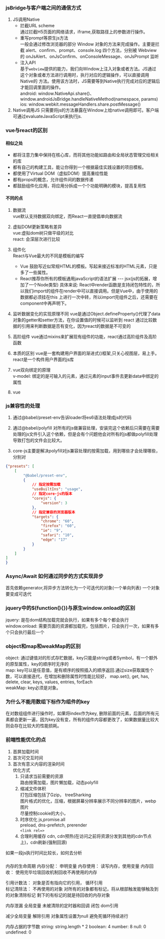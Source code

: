 ### jsBridge与客户端之间的通信方式
1. JS调用Native
   - 拦截URL scheme  
     通过拦截H5页面的网络请求，iframe,获取路径上的参数进行操作。
   - 重写prompt等原生js方法  
     一般会通过修改浏览器的部分 Window 对象的方法来完成操作。主要是拦截 alert、confirm、prompt、console.log 四个方法，分别被 Webview
     的 onJsAlert、onJsConfirm、onConsoleMessage、onJsPrompt 监听
   - 注入API  
    基于`webview`提供的能力，我们向Window上注入对象或者方法。JS通过这个对象或者方法进行调用时，执行对应的逻辑操作，可以直接调用Native的 
     方法。使用该方法时，JS需要等到Native执行完成对应的逻辑后才能回调里面的操作。  
     android: window.NativeApi.share()、window.androidJsBridge.handleNativeMethod(namespace, params)  
     ios: window.webkit.messageHandlers.share.postMessage()
2. Native调用JS
    只需要将js的方法暴露在Window上给native调用即可。客户端可通过evaluateJavaScript来执行js.
### vue与react的区别
#### 相似之处
   - 都将注意力集中保持在核心库，而将其他功能如路由和全局状态管理交给相关的库
   - 都有自己的构建工具，能让你得到一个根据最佳实践设置的项目模板。
   - 都使用了Virtual DOM（虚拟DOM）提高重绘性能
   - 都有props的概念，允许组件间的数据传递
   - 都鼓励组件化应用，将应用分拆成一个个功能明确的模块，提高复用性
#### 不同的点
1. 数据流  
vue默认支持数据双向绑定，而React一直提倡单向数据流
2. 虚拟DOM更新策略有差异  
    vue:虚拟dom树只做平级的对比   
    react: 会深层次进行比较
    
3. 组件化  
React与Vue最大的不同是模板的编写  
   - Vue 鼓励写近似常规HTML的模板。写起来接近标准的HTML元素，只是多了一些属性。
   - React推荐你所有的模板通用javaScript的语法扩展 --- jsx(js的拓展，增加了一个Node类型)
    具体来说: React中render函数是支持闭包特性的，所以我们import的组件在render中可以直接调用。但是Vue中，由于使用的数据都必须挂在this
     上进行一次中转，所以import完组件之后，还需要在component中再声明下。
4. 监听数据变化的实现原理不同
   vue是通过Object.defineProperty()代理了data对象的getter和setter方法，在你设置值的时候可以监听到
   react 通过比较数据的引用来判断数据是否有变化，因为react的数据是不可变的
5. 高阶组件
  vue通过mixins来扩展现有组件的功能，react通过高阶组件及高阶函数
6. 本质的区别
    vue是一套构建用户界面的渐进式()框架,只关心视图层，易上手。    
    react是一个构件用户界面的js库
7. vue双向绑定的原理  
   v-model: 绑定的是可输入的元素，通过元素的input事件去更新data中绑定的属性
8. vue

### js兼容性的处理
1. 通过@babel/preset-env告诉loader将es6语法处理成js的代码  
   
2. 通过@babel/polyfill 对所有的js做兼容处理，安装完这个依赖后只需要在需要处理的js文件引入这个依赖，但是会有个问题他会对所有的js都做polyfill处理
导致打包的文件会比较大。
3. core-js主要是解决polyfill对js兼容处理的按需加载，用到哪些才会处理哪些，分别对
```json
{"presets": [
    [
        "@babel/preset-env",
        {
            // 指定按需加载
            "useBuiltIns": "usage",
            // 指定core-js的版本
            "corejs": {
                "version": 3
            },
            // 指定兼容的浏览器版本
            "targets": {
                "chrome": "60",
                "firefox": "60",
                "ie": "9",
                "safari": "10",
                "edge": "17"
            }
        }
    ]
]
}
```
### Async/Await 如何通过同步的方式实现异步
首先依赖generator,将异步方法转化为一个可迭代的对象(一个单向列表)
一个对象要变成可迭代

### jquery中的$(function(){})与原生window.onload的区别
jquery:  是在dom结构加载完就会执行，如果有多个每个都会执行  
window.onload: 需要页面的资源都加载完，包括图片，只会执行一次，如果有多个只会执行最后一个

### object和map和weakMap的区别
object: 通过键值对的形式存贮数据，key只能是string或者Symbol，有一个额外的原型属性，key的顺序时无序的  
map: key可以是任意值，是有顺序的按照插入的顺序返回.通过size获取属性个数，可以直接迭代，在增加和删除属性时性能比较好， 
map.set(), get, has, delete, clear, keys, values, entries, forEach  
weakMap: key必须是对象。

### 为什么不能用数组下标作为组件的key
在对数组组件进行操作时，如果将index作为key, 删除前面的元素，后面的所有元素都会更新一遍，因为key没有变，所有的组件内容都更改了，如果数据量比较大
则会存在比较大的性能损耗。

### 前端性能优化的点
1. 首屏加载时间
2. 首次可交互时间
3. 首次有意义内容的渲染时间  
优化方式
   1. 只请求当前需要的资源  
      路由按需加载，图片懒加载，动态polyfill
   2. 缩减文件体积  
      打包压缩包括了Gzip， treeSharking   
      图片格式的优化，压缩，根据屏幕分辨率展示不同分辨率的图片，webp图片   
      尽量控制cookie的大小，
   3. 时序优化
      js,promise.all   
      preload, dns-prefetch, prerender  
      `<link rel=>`
   4. 合理利用缓存
      cdn, cdn预热(在访问之前将资源分发到其他的cdn节点上)，cdn刷新(强制回源)
      
如果一段js执行时间比较长，如何去分析
### 

内存的生命周期
内存分配： 申明变量
内存使用： 读写内存，使用变量
内存回收： 使用完毕垃圾回收机制回收不再使用的内存

引用计数法： 对象是否有指向它的引用，  循环引用  
标记清除法： 不再使用的对象
对所有的对象都有标记，将从根部触发能够触及到的对象清除标记
剩下的有标记的就是待回收的内存对象

内存泄漏
全局变量
未被清除的定时器和回调
闭包
dom引用

减少全局变量
解除引用 对象属性设置为null
避免死循环持续进行

内存占据的字节数
string: string.length * 2
boolean: 4
number: 8
null: 0
undefined: 0

    
   
   


